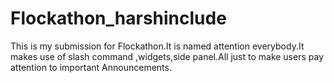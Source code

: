 # Flockathon_harshinclude
This is my submission for Flockathon.It is named attention everybody.It makes use of slash command ,widgets,side panel.All just to make users pay attention to important Announcements.

